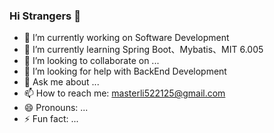 ### Hi Strangers 👋

- 🔭 I’m currently working on Software Development
- 🌱 I’m currently learning Spring Boot、Mybatis、MIT 6.005
- 👯 I’m looking to collaborate on ...
- 🤔 I’m looking for help with BackEnd Development
- 💬 Ask me about ...
- 📫 How to reach me: masterli522125@gmail.com
- 😄 Pronouns: ...
- ⚡ Fun fact: ...
